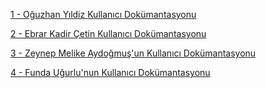 
[1 - Oğuzhan Yıldiz Kullanıcı Dokümantasyonu](https://fundaaugurluu.gitbook.io/oguzhan-yildizin-kullanici-dokuemantasyonu/)

[2 - Ebrar Kadir Çetin Kullanıcı Dokümantasyonu](https://app.gitbook.com/invite/d5RT5necW2HidRXMOsJY/5ncOVsF9q6O363yI3LkA)

[3 - Zeynep Melike Aydoğmuş'un Kullanıcı Dokümantasyonu](https://fundaaugurluu.gitbook.io/zeynep-melike-aydogmusun-kullanici-dokuemantasyonu/)

[4 - Funda Uğurlu'nun Kullanıcı Dokümantasyonu](https://fundaaugurluu.gitbook.io/funda-ugurlunun-kullanici-dokuemantasyonu/)